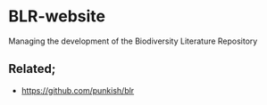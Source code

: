 # BLR-website

Managing the development of the Biodiversity Literature Repository

## Related;

* https://github.com/punkish/blr

